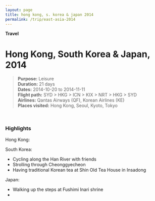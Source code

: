 ```yaml
---
layout: page
title: hong kong, s. korea & japan 2014
permalink: /trip/east-asia-2014
---
```


<b>Travel</b>

<h1>Hong Kong, South Korea & Japan, 2014</h1>

<blockquote>
<b>Purpose:</b> Leisure<br />
<b>Duration:</b> 21 days<br />
<b>Dates:</b> 2014-10-20 to 2014-11-11<br />
<b>Flight path:</b> SYD > HKG > ICN > KIX > NRT > HKG > SYD <br />
<b>Airlines:</b> Qantas Airways (QF), Korean Airlines (KE)<br />
<b>Places visited:</b> Hong Kong, Seoul, Kyoto, Tokyo
</blockquote>

<br />

### Highlights

Hong Kong:<br />

South Korea: <br />

- Cycling along the Han River with friends
- Strolling through Cheonggyecheon
- Having traditional Korean tea at Shin Old Tea House in Insadong

Japan:<br />

- Walking up the steps at Fushimi Inari shrine
- 


<style>
  .wrapper {
    max-width: 58em;
  }
</style>